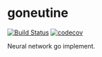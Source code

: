 # goneutine

[![Build Status](https://travis-ci.org/paincompiler/goneutine.svg?branch=master)](https://travis-ci.org/paincompiler/goneutine)
[![codecov](https://codecov.io/gh/paincompiler/goneutine/branch/master/graph/badge.svg)](https://codecov.io/gh/paincompiler/goneutine)

Neural network go implement.
